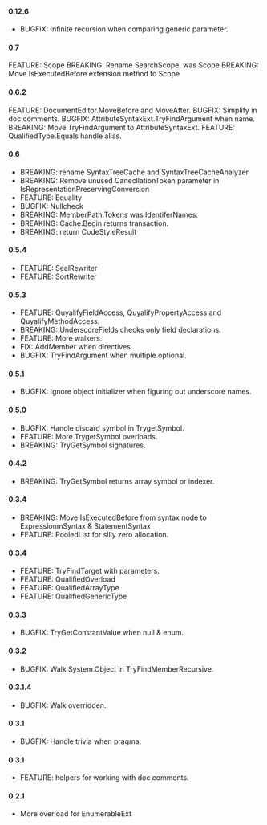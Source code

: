 #### 0.12.6
* BUGFIX: Infinite recursion when comparing generic parameter.

#### 0.7
FEATURE: Scope
BREAKING: Rename SearchScope, was Scope
BREAKING: Move IsExecutedBefore extension method to Scope

#### 0.6.2
FEATURE: DocumentEditor.MoveBefore and MoveAfter.
BUGFIX: Simplify in doc comments.
BUGFIX: AttributeSyntaxExt.TryFindArgument when name.
BREAKING: Move TryFindArgument to AttributeSyntaxExt.
FEATURE: QualifiedType.Equals handle alias.

#### 0.6
* BREAKING: rename SyntaxTreeCache and SyntaxTreeCacheAnalyzer
* BREAKING: Remove unused CanecllationToken parameter in IsRepresentationPreservingConversion
* FEATURE: Equality
* BUGFIX: Nullcheck
* BREAKING: MemberPath.Tokens was IdentiferNames. 
* BREAKING: Cache.Begin returns transaction.
* BREAKING: return CodeStyleResult

#### 0.5.4
* FEATURE: SealRewriter
* FEATURE: SortRewriter

#### 0.5.3
* FEATURE: QuyalifyFieldAccess, QuyalifyPropertyAccess and QuyalifyMethodAccess.
* BREAKING: UnderscoreFields checks only field declarations.
* FEATURE: More walkers.
* FIX: AddMember when directives.
* BUGFIX: TryFindArgument when multiple optional.

#### 0.5.1
* BUGFIX: Ignore object initializer when figuring out underscore names.

#### 0.5.0
* BUGFIX: Handle discard symbol in TrygetSymbol.
* FEATURE: More TrygetSymbol overloads.
* BREAKING: TryGetSymbol signatures.

#### 0.4.2
* BREAKING: TryGetSymbol returns array symbol or indexer.

#### 0.3.4
* BREAKING: Move IsExecutedBefore from syntax node to ExpressionmSyntax & StatementSyntax
* FEATURE: PooledList<T> for silly zero allocation.

#### 0.3.4
* FEATURE: TryFindTarget with parameters.
* FEATURE: QualifiedOverload
* FEATURE: QualifiedArrayType
* FEATURE: QualifiedGenericType

#### 0.3.3
* BUGFIX: TryGetConstantValue when null & enum.

#### 0.3.2
* BUGFIX: Walk System.Object in TryFindMemberRecursive.

#### 0.3.1.4
* BUGFIX: Walk overridden.

#### 0.3.1
* BUGFIX: Handle trivia when pragma.

#### 0.3.1
* FEATURE: helpers for working with doc comments.

#### 0.2.1
* More overload for EnumerableExt
